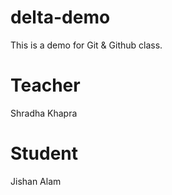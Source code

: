 # delta-demo
This is a demo for Git &amp; Github class.

# Teacher 
Shradha Khapra

# Student 
Jishan Alam